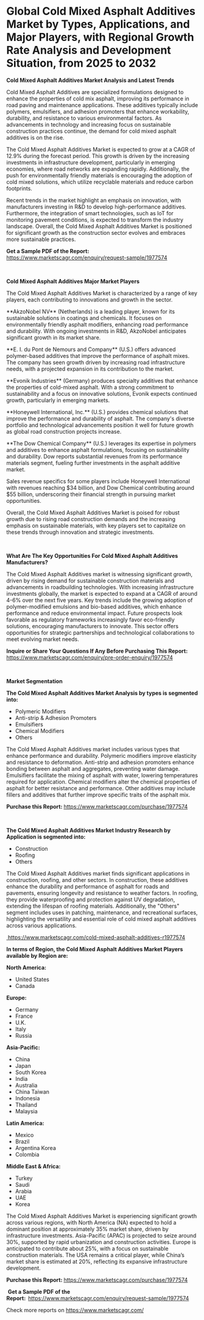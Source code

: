 <p><h1>Global Cold Mixed Asphalt Additives Market by Types, Applications, and Major Players, with Regional Growth Rate Analysis and Development Situation, from 2025 to 2032</h1></p><p><strong>Cold Mixed Asphalt Additives Market Analysis and Latest Trends</strong></p>
<p><p>Cold Mixed Asphalt Additives are specialized formulations designed to enhance the properties of cold mix asphalt, improving its performance in road paving and maintenance applications. These additives typically include polymers, emulsifiers, and adhesion promoters that enhance workability, durability, and resistance to various environmental factors. As advancements in technology and increasing focus on sustainable construction practices continue, the demand for cold mixed asphalt additives is on the rise.</p><p>The Cold Mixed Asphalt Additives Market is expected to grow at a CAGR of 12.9% during the forecast period. This growth is driven by the increasing investments in infrastructure development, particularly in emerging economies, where road networks are expanding rapidly. Additionally, the push for environmentally friendly materials is encouraging the adoption of cold mixed solutions, which utilize recyclable materials and reduce carbon footprints.</p><p>Recent trends in the market highlight an emphasis on innovation, with manufacturers investing in R&D to develop high-performance additives. Furthermore, the integration of smart technologies, such as IoT for monitoring pavement conditions, is expected to transform the industry landscape. Overall, the Cold Mixed Asphalt Additives Market is positioned for significant growth as the construction sector evolves and embraces more sustainable practices.</p></p>
<p><strong>Get a Sample PDF of the Report:&nbsp;</strong> <a href="https://www.marketscagr.com/enquiry/request-sample/1977574?utm_campaign=1995&utm_medium=2&utm_source=Github&utm_content=ia&utm_term=04022025&utm_id=cold-mixed-asphalt-additives">https://www.marketscagr.com/enquiry/request-sample/1977574</a></p>
<p>&nbsp;</p>
<p><strong>Cold Mixed Asphalt Additives Major Market Players</strong></p>
<p><p>The Cold Mixed Asphalt Additives Market is characterized by a range of key players, each contributing to innovations and growth in the sector. </p><p>**AkzoNobel NV** (Netherlands) is a leading player, known for its sustainable solutions in coatings and chemicals. It focuses on environmentally friendly asphalt modifiers, enhancing road performance and durability. With ongoing investments in R&D, AkzoNobel anticipates significant growth in its market share.</p><p>**E. I. du Pont de Nemours and Company** (U.S.) offers advanced polymer-based additives that improve the performance of asphalt mixes. The company has seen growth driven by increasing road infrastructure needs, with a projected expansion in its contribution to the market.</p><p>**Evonik Industries** (Germany) produces specialty additives that enhance the properties of cold-mixed asphalt. With a strong commitment to sustainability and a focus on innovative solutions, Evonik expects continued growth, particularly in emerging markets.</p><p>**Honeywell International, Inc.** (U.S.) provides chemical solutions that improve the performance and durability of asphalt. The company's diverse portfolio and technological advancements position it well for future growth as global road construction projects increase.</p><p>**The Dow Chemical Company** (U.S.) leverages its expertise in polymers and additives to enhance asphalt formulations, focusing on sustainability and durability. Dow reports substantial revenues from its performance materials segment, fueling further investments in the asphalt additive market.</p><p>Sales revenue specifics for some players include Honeywell International with revenues reaching $34 billion, and Dow Chemical contributing around $55 billion, underscoring their financial strength in pursuing market opportunities.</p><p>Overall, the Cold Mixed Asphalt Additives Market is poised for robust growth due to rising road construction demands and the increasing emphasis on sustainable materials, with key players set to capitalize on these trends through innovation and strategic investments.</p></p>
<p>&nbsp;</p>
<p><strong>What Are The Key Opportunities For Cold Mixed Asphalt Additives Manufacturers?</strong></p>
<p><p>The Cold Mixed Asphalt Additives market is witnessing significant growth, driven by rising demand for sustainable construction materials and advancements in roadbuilding technologies. With increasing infrastructure investments globally, the market is expected to expand at a CAGR of around 4-6% over the next five years. Key trends include the growing adoption of polymer-modified emulsions and bio-based additives, which enhance performance and reduce environmental impact. Future prospects look favorable as regulatory frameworks increasingly favor eco-friendly solutions, encouraging manufacturers to innovate. This sector offers opportunities for strategic partnerships and technological collaborations to meet evolving market needs.</p></p>
<p><strong>Inquire or Share Your Questions If Any Before Purchasing This Report:</strong> <a href="https://www.marketscagr.com/enquiry/pre-order-enquiry/1977574?utm_campaign=1995&utm_medium=2&utm_source=Github&utm_content=ia&utm_term=04022025&utm_id=cold-mixed-asphalt-additives">https://www.marketscagr.com/enquiry/pre-order-enquiry/1977574</a></p>
<p>&nbsp;</p>
<p><strong>Market Segmentation</strong></p>
<p><strong>The Cold Mixed Asphalt Additives Market Analysis by types is segmented into:</strong></p>
<p><ul><li>Polymeric Modifiers</li><li>Anti-strip & Adhesion Promoters</li><li>Emulsifiers</li><li>Chemical Modifiers</li><li>Others</li></ul></p>
<p><p>The Cold Mixed Asphalt Additives market includes various types that enhance performance and durability. Polymeric modifiers improve elasticity and resistance to deformation. Anti-strip and adhesion promoters enhance bonding between asphalt and aggregates, preventing water damage. Emulsifiers facilitate the mixing of asphalt with water, lowering temperatures required for application. Chemical modifiers alter the chemical properties of asphalt for better resistance and performance. Other additives may include fillers and additives that further improve specific traits of the asphalt mix.</p></p>
<p><strong>Purchase this Report:&nbsp;</strong><a href="https://www.marketscagr.com/purchase/1977574?utm_campaign=1995&utm_medium=2&utm_source=Github&utm_content=ia&utm_term=04022025&utm_id=cold-mixed-asphalt-additives">https://www.marketscagr.com/purchase/1977574</a></p>
<p>&nbsp;</p>
<p><strong>The Cold Mixed Asphalt Additives Market Industry Research by Application is segmented into:</strong></p>
<p><ul><li>Construction</li><li>Roofing</li><li>Others</li></ul></p>
<p><p>The Cold Mixed Asphalt Additives market finds significant applications in construction, roofing, and other sectors. In construction, these additives enhance the durability and performance of asphalt for roads and pavements, ensuring longevity and resistance to weather factors. In roofing, they provide waterproofing and protection against UV degradation, extending the lifespan of roofing materials. Additionally, the "Others" segment includes uses in patching, maintenance, and recreational surfaces, highlighting the versatility and essential role of cold mixed asphalt additives across various applications.</p></p>
<p><a href="https://www.marketscagr.com/cold-mixed-asphalt-additives-r1977574?utm_campaign=1995&utm_medium=2&utm_source=Github&utm_content=ia&utm_term=04022025&utm_id=cold-mixed-asphalt-additives">&nbsp;https://www.marketscagr.com/cold-mixed-asphalt-additives-r1977574</a></p>
<p><strong>In terms of Region, the Cold Mixed Asphalt Additives Market Players available by Region are:</strong></p>
<p>
    <p> <strong> North America: </strong>
        <ul>
            <li>United States</li>
            <li>Canada</li>
        </ul>
        </p> 
    <p> <strong> Europe: </strong>
        <ul>
            <li>Germany</li>
            <li>France</li>
            <li>U.K.</li>
            <li>Italy</li>
            <li>Russia</li>
        </ul>
        </p> 
    <p> <strong> Asia-Pacific: </strong>
        <ul>
            <li>China</li>
            <li>Japan</li>
            <li>South Korea</li>
            <li>India</li>
            <li>Australia</li>
            <li>China Taiwan</li>
            <li>Indonesia</li>
            <li>Thailand</li>
            <li>Malaysia</li>
        </ul>
        </p> 
    <p> <strong> Latin America: </strong>
        <ul>
            <li>Mexico</li>
            <li>Brazil</li>
            <li>Argentina Korea</li>
            <li>Colombia</li>
        </ul>
        </p> 
    <p> <strong> Middle East & Africa: </strong>
        <ul>
            <li>Turkey</li>
            <li>Saudi</li>
            <li>Arabia</li>
            <li>UAE</li>
            <li>Korea</li>
        </ul>
    </p>
    </p>
<p><p>The Cold Mixed Asphalt Additives Market is experiencing significant growth across various regions, with North America (NA) expected to hold a dominant position at approximately 35% market share, driven by infrastructure investments. Asia-Pacific (APAC) is projected to seize around 30%, supported by rapid urbanization and construction activities. Europe is anticipated to contribute about 25%, with a focus on sustainable construction materials. The USA remains a critical player, while China’s market share is estimated at 20%, reflecting its expansive infrastructure development.</p></p>
<p><strong>Purchase this Report: </strong><a href="https://www.marketscagr.com/purchase/1977574?utm_campaign=1995&utm_medium=2&utm_source=Github&utm_content=ia&utm_term=04022025&utm_id=cold-mixed-asphalt-additives">https://www.marketscagr.com/purchase/1977574</a></p>
<p>&nbsp;<strong>Get a Sample PDF of the Report:&nbsp;&nbsp;</strong><a href="https://www.marketscagr.com/enquiry/request-sample/1977574?utm_campaign=1995&utm_medium=2&utm_source=Github&utm_content=ia&utm_term=04022025&utm_id=cold-mixed-asphalt-additives">https://www.marketscagr.com/enquiry/request-sample/1977574</a></p>
<p><strong></strong></p>
<p>Check more reports on <a href="https://www.marketscagr.com/?utm_campaign=1995&utm_medium=2&utm_source=Github&utm_content=ia&utm_term=04022025&utm_id=cold-mixed-asphalt-additives">https://www.marketscagr.com/</a></p>